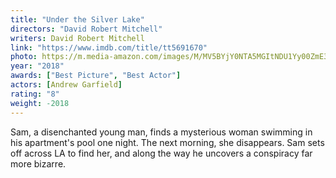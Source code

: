 ```yaml
---
title: "Under the Silver Lake"
directors: "David Robert Mitchell"
writers: David Robert Mitchell
link: "https://www.imdb.com/title/tt5691670"
photo: https://m.media-amazon.com/images/M/MV5BYjY0NTA5MGItNDU1Yy00ZmE3LWI5NGItZDY5OGUxZjYzZGQ5XkEyXkFqcGdeQXVyMTMxODk2OTU@._V1_FMjpg_UY720_.jpg
year: "2018"
awards: ["Best Picture", "Best Actor"]
actors: [Andrew Garfield]
rating: "8"
weight: -2018
---
```

Sam, a disenchanted young man, finds a mysterious woman swimming in his apartment's pool one night. The next morning, she disappears. Sam sets off across LA to find her, and along the way he uncovers a conspiracy far more bizarre.